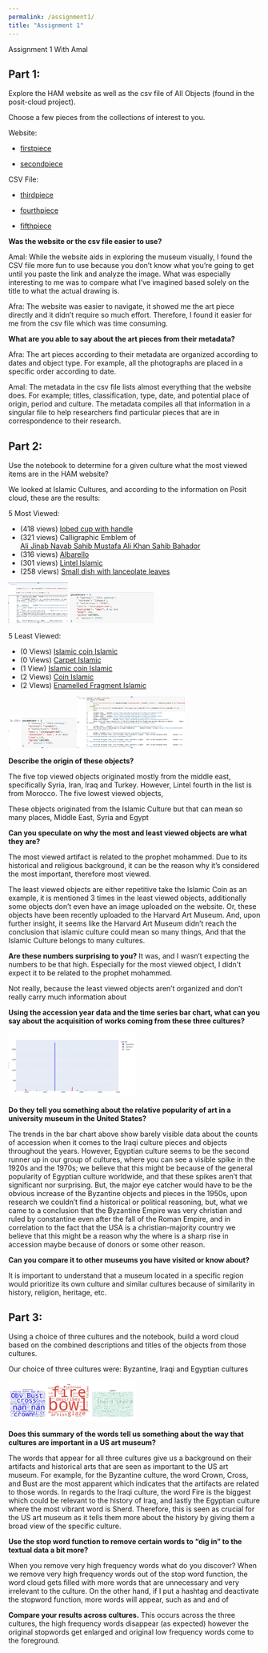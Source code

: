 ```yaml
---
permalink: /assignment1/
title: "Assignment 1"
---
```


Assignment 1 With Amal 


## Part 1:
 
Explore the HAM website as well as the csv file of All Objects (found in the posit-cloud project). 

Choose a few pieces from the collections of interest to you. 

Website:

- [firstpiece](https://harvardartmuseums.org/article/reconstructing-the-staff-of-em-nydia-the-blind-flower-girl-of-pompeii-em)

- [secondpiece](https://harvardartmuseums.org/exhibitions/6321/a-colloquium-in-the-visual-arts)

CSV File:

- [thirdpiece](https://harvardartmuseums.org/collections/object/39985-)

- [fourthpiece](https://harvardartmuseums.org/collections/object/297197)

- [fifthpiece](https://harvardartmuseums.org/collections/object/40250)




**Was the website or the csv file easier to use?** 

Amal: While the website aids in exploring the museum visually, I found the CSV file more fun to use because you don’t know what you’re going to get until you paste the link and analyze the image. What was especially interesting to me was to compare what I’ve imagined based solely on the title to what the actual drawing is. 

Afra: The website was easier to navigate, it showed me the art piece directly and it didn’t require so much effort. Therefore, I found it easier for me from the csv file which was time consuming. 

**What are you able to say about the art pieces from their metadata?**

Afra: The art pieces according to their metadata are organized according to dates and object type. For example, all the photographs are placed in a specific order according to date. 

Amal: The metadata in the csv file lists almost everything that the website does. For example; titles, classification, type, date, and potential place of origin, period and culture. The metadata compiles all that information in a singular file to help researchers find particular pieces that are in correspondence to their research.

## Part 2: 

Use the notebook to determine for a given culture what the most viewed items are in the HAM website?

We looked at Islamic Cultures, and according to the information on Posit cloud, these are the results: 

5 Most Viewed:

- (418 views) [lobed cup with handle](https://harvardartmuseums.org/collections/object/322953)
- (321 views) Calligraphic Emblem of  
[Ali Jinab Navab Sahib Mustafa Ali Khan Sahib Bahador](https://harvardartmuseums.org/collections/object/215996)
- (316 views) 
[Albarello](https://harvardartmuseums.org/collections/object/165391)
- (301 views) 
[Lintel Islamic](https://harvardartmuseums.org/collections/object/339972)
- (258 views) 
[Small dish with lanceolate leaves](https://harvardartmuseums.org/collections/object/70010)

<img src="/assets/images/1.jpg" style="zoom:25%;" />
<img src="/assets/images/2.jpg" style="zoom:25%;" />

5 Least Viewed:

- (0 Views) [Islamic coin  Islamic](https://www.harvardartmuseums.org/collections/object/181382) 
- (0 Views) [Carpet Islamic](https://www.harvardartmuseums.org/collections/object/214573)
- (1 View) [Islamic coin Islamic](https://www.harvardartmuseums.org/collections/object/181555)
- (2 Views) [Coin  Islamic](https://www.harvardartmuseums.org/collections/object/181754)
- (2 VIews) [Enamelled Fragment  Islamic](https://www.harvardartmuseums.org/collections/object/216387)

<img src="/assets/images/3.jpg" style="zoom:25%;" />
<img src="/assets/images/4.jpg" style="zoom:25%;" />







**Describe the origin of these objects?** 

The five top viewed objects originated mostly from the middle east, specifically Syria, Iran, Iraq and Turkey.  However, Lintel fourth in the list is from Morocco. 
The five lowest viewed objects, 

These objects originated from the Islamic Culture but that can mean so many places, Middle East, Syria and Egypt

**Can you speculate on why the most and least viewed objects are what they are?** 

The most viewed artifact is related to the prophet mohammed. Due to its historical and religious background, it can be the reason why it’s considered the most important, therefore most viewed. 

The least viewed objects are either repetitive take the Islamic Coin as an example, it is mentioned 3 times in the least viewed objects, additionally some objects don’t even have an image uploaded on the website. Or, these objects have been recently uploaded to the Harvard Art Museum. And, upon further insight, it seems like the Harvard Art Museum didn’t reach the conclusion that islamic culture could mean so many things, And that the Islamic Culture belongs to many cultures.

**Are these numbers surprising to you?** 
It was, and I wasn’t expecting the numbers to be that high. Especially for the most viewed object, I didn't expect it to be related to the prophet mohammed. 

Not really, because the least viewed objects aren’t organized and don’t really carry much information about 

**Using the accession year data and the time series bar chart, what can you say about the acquisition of works coming from these three cultures?** 

<img src="/assets/images/5.jpg" style="zoom:25%;" />






**Do they tell you something about the relative popularity of art in a university museum in the United States?** 

The trends in the bar chart above show barely visible data about the counts of accession when it comes to the Iraqi culture pieces and objects throughout the years. However, Egyptian culture seems to be the second runner up in our group of cultures, where you can see a visible spike in the 1920s and the 1970s; we believe that this might be because of the general popularity of Egyptian culture worldwide, and that these spikes aren’t that significant nor surprising. But, the major eye catcher would have to be the obvious increase of the Byzantine objects and pieces in the 1950s, upon research we couldn’t find a historical or political reasoning, but, what we came to a conclusion that the Byzantine Empire was very christian and ruled by constantine even after the fall of the Roman Empire, and in correlation to the fact that the USA is a christian-majority country we believe that this might be a reason why the where is a sharp rise in accession maybe because of donors or some other reason. 

**Can you compare it to other museums you have visited or know about?**

It is important to understand that a museum located in a specific region would prioritize its own culture and similar cultures because of similarity in history, religion, heritage, etc. 



## Part 3: 

Using a choice of three cultures and the notebook, build a word cloud based on the combined descriptions and titles of the objects from those cultures. 

Our choice of three cultures were: Byzantine, Iraqi and Egyptian cultures

<img src="/assets/images/6.jpg" style="zoom:25%;" />







**Does this summary of the words tell us something about the way that cultures are important in a US art museum?**

The words that appear for all three cultures give us a background on their artifacts and historical arts that are seen as important to the US art museum. For example, for the Byzantine culture, the word Crown, Cross, and Bust are the most apparent which indicates that the artifacts are related to those words. In regards to the Iraqi culture, the word Fire is the biggest which could be relevant to the history of Iraq, and lastly the Egyptian culture where the most vibrant word is Sherd. Therefore, this is seen as crucial for the US art museum as it tells them more about the history by giving them a broad view of the specific culture.
  
**Use the stop word function to remove certain words to “dig in” to the textual data a bit more?**

 When you remove very high frequency words what do you discover? When we remove very high frequency words out of the stop word function, the word cloud gets filled with more words that are unnecessary and very irrelevant to the culture. On the other hand, if I put a hashtag and deactivate the stopword function, more words will appear, such as and and of 

**Compare your results across cultures.** 
This occurs across the three cultures, the high frequency words disappear (as expected) however the original stopwords get enlarged and original low frequency words come to the foreground. 

